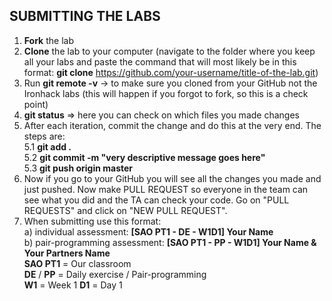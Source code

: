 ## SUBMITTING THE LABS
1. **Fork** the lab
2. **Clone** the lab to your computer (navigate to the folder where you keep all your labs and paste the command that will most likely be in this format: **git clone** https://github.com/your-username/title-of-the-lab.git)
3. Run **git remote -v** -> to make sure you cloned from your GitHub not the Ironhack labs (this will happen if you forgot to fork, so this is a check point)
4. **git status** => here you can check on which files you made changes
5. After each iteration, commit the change and do this at the very end. The steps are:  
        5.1 **git add .** <br>
        5.2 **git commit -m "very descriptive message goes here"** <br>
        5.3 **git push origin master**
6. Now if you go to your GitHub you will see all the changes you made and just pushed. Now make PULL REQUEST so everyone in the team can see what you did and the TA can check your code. Go on "PULL REQUESTS" and click on "NEW PULL REQUEST". 
7. When submitting use this format: <br>
        a) individual assessment: **[SAO PT1 - DE - W1D1] Your Name** <br>
        b) pair-programming assessment: **[SAO PT1 - PP - W1D1] Your Name & Your Partners Name**<br>
        **SAO PT1** = Our classroom<br>
        **DE** / **PP** = Daily exercise / Pair-programming<br>
        **W1** = Week 1
        **D1** = Day 1
